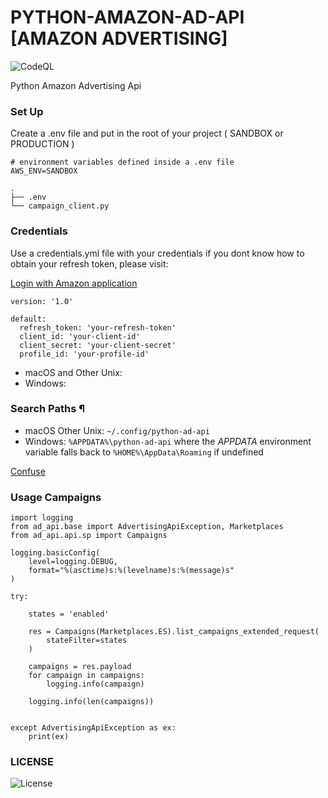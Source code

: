 # PYTHON-AMAZON-AD-API [AMAZON ADVERTISING]

![CodeQL](https://img.shields.io/badge/coverage-15%25-yellow)

Python Amazon Advertising Api

### Set Up

Create a .env file and put in the root of your project ( SANDBOX or PRODUCTION )
```
# environment variables defined inside a .env file
AWS_ENV=SANDBOX
```
<pre><code>.
├── .env
└── campaign_client.py
</code></pre>

### Credentials
Use a credentials.yml file with your credentials if you dont know how to obtain your refresh token, please visit:

[Login with Amazon application](https://advertising.amazon.com/API/docs/en-us/setting-up/step-1-create-lwa-app)

```
version: '1.0'

default:
  refresh_token: 'your-refresh-token'
  client_id: 'your-client-id'
  client_secret: 'your-client-secret'
  profile_id: 'your-profile-id'

```

* macOS and Other Unix:
* Windows: 

<div>
<h3>Search Paths ¶</h3>
<ul>
<li>macOS Other Unix: <code><span>~/.config/python-ad-api</span></code></li>
<li>Windows: <code><span>%APPDATA%\python-ad-api</span></code> where the <cite>APPDATA</cite> environment variable falls
back to <code><span>%HOME%\AppData\Roaming</span></code> if undefined</li>
</ul>
</div>

[Confuse](https://confuse.readthedocs.io/en/latest/usage.html#search-paths)


### Usage Campaigns

```
import logging
from ad_api.base import AdvertisingApiException, Marketplaces
from ad_api.api.sp import Campaigns

logging.basicConfig(
    level=logging.DEBUG,
    format="%(asctime)s:%(levelname)s:%(message)s"
)

try:

    states = 'enabled'

    res = Campaigns(Marketplaces.ES).list_campaigns_extended_request(
        stateFilter=states
    )

    campaigns = res.payload
    for campaign in campaigns:
        logging.info(campaign)

    logging.info(len(campaigns))


except AdvertisingApiException as ex:
    print(ex)

```

### LICENSE

![License](https://img.shields.io/badge/license-MIT-green)
